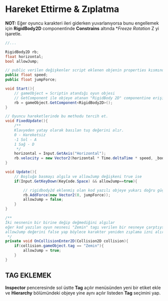 # Hareket Ettirme & Zıplatma

**NOT:** Eğer oyuncu karakteri ileri giderken yuvarlanıyorsa bunu engellemek için **RigidBody2D** componentinde **Constrains** altında **Freeze Rotation* Z yi işaretle. 



```c#
//...

RigidBody2D rb;
float horizontal;
bool allowJump;

// public verilen değişkenler script eklenen objenin properties kısmında görünür. Oradan değiştirilebilir
public float speed;
public float jumpForce;

void Start(){
    // gameObject = Scriptin atandığı oyun objesi
    // GetComponent ile objeye atanan "RigidBody 2D" componentine erişiyorum. 
    rb = gameObject.GetComponent<RigidBody2D>();
}

// Oyuncu hareketlerinde bu methodu tercih et.
void FixedUpdate(){
    /**
    Klavyeden yatay olarak basılan tuş değerini alır.
    0 - Hareketsiz
    -1 Sol - A
    1 Sağ - D
     */
    horizontal = Input.GetAxis("Horizontal");
    rb.velocity = new Vector2(horizontal * Time.deltaTime * speed, _body.velocity.y);
}

void Update(){
    // Boşluğa basmayı algıla ve allowJump değişkeni true ise
    if(Input.GetKeyDown(KeyCode.Space) && allowJump==true){

        // rigidbody2d eklenmiş olan kod yazılı objeye yukarı doğru güç uygula.
        rb.AddForce(new Vector2(0, jumpForce));
        allowJump = false;
    }
}

/**
İki nesnenin bir birine değip değmediğini algılar
eğer kod yazılan oyun nesnesi "Zemin" tagı verilen bir nesneye çarptıysa
allowJump değerini false yap böylece karakter yeniden zıplama izni alır.
 */
private void OnCollisionEnter2D(Collision2D collision){
    if(collision.gameObject.tag == "Zemin"){
        allowJump = true;
    }
}
```

## TAG EKLEMEK
**Inspector** penceresinde sol üstte **Tag** açılır menüsünden yeni bir etiket ekle ve **Hierarchy** bölümündeki objeye yine aynı açılır listeden **Tag** seçimini yap.

